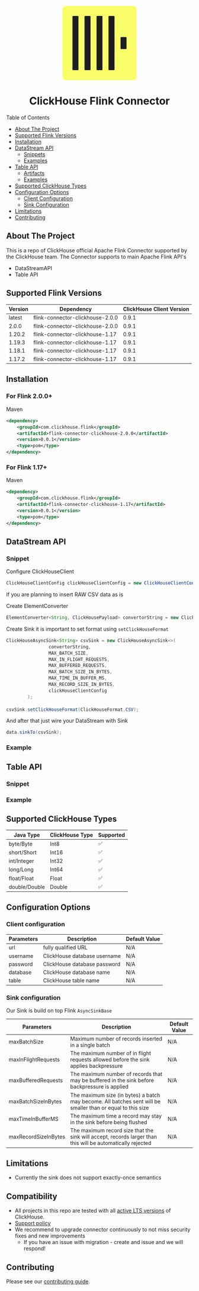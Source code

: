<div align="center">
<p><img src="https://github.com/ClickHouse/clickhouse-js/blob/a332672bfb70d54dfd27ae1f8f5169a6ffeea780/.static/logo.svg" width="200px" align="center"></p>
<h1>ClickHouse Flink Connector</h1>
</div>

Table of Contents
* [About The Project](#about-the-project)
* [Supported Flink Versions](#supported-flink-versions)
* [Installation](#installation)
* [DataStream API](#dataStream-api)
    * [Snippets](#snippets)
    * [Examples](#examples)
* [Table API](#table-api)
    * [Artifacts](#artifacts-1)
    * [Examples](#examples-1)
* [Supported ClickHouse Types](#supported-clickHouse-types)
* [Configuration Options](#configuration-options)
  * [Client Configuration](#client-configuration)
  * [Sink Configuration](#sink-configuration)
* [Limitations](#limitations)
* [Contributing](#contributing)

## About The Project

This is a repo of ClickHouse official Apache Flink Connector supported by the ClickHouse team.
The Connector supports to main Apache Flink API's 
- DataStreamAPI
- Table API

## Supported Flink Versions

| Version | Dependency                       | ClickHouse Client Version |
|---------|----------------------------------|---------------------------|
| latest  | flink-connector-clickhouse-2.0.0 | 0.9.1                     |
| 2.0.0   | flink-connector-clickhouse-2.0.0 | 0.9.1                     |
| 1.20.2  | flink-connector-clickhouse-1.17  | 0.9.1                     |
| 1.19.3  | flink-connector-clickhouse-1.17  | 0.9.1                     |
| 1.18.1  | flink-connector-clickhouse-1.17  | 0.9.1                     |
| 1.17.2  | flink-connector-clickhouse-1.17  | 0.9.1                     |

## Installation

### For Flink 2.0.0+

Maven 

```xml
<dependency>
    <groupId>com.clickhouse.flink</groupId>
    <artifactId>flink-connector-clickhouse-2.0.0</artifactId>
    <version>0.0.1</version>
    <type>pom</type>
</dependency>
```

### For Flink 1.17+ 

Maven 

```xml
<dependency>
    <groupId>com.clickhouse.flink</groupId>
    <artifactId>flink-connector-clickhouse-1.17</artifactId>
    <version>0.0.1</version>
    <type>pom</type>
</dependency>
```

## DataStream API

### Snippet

Configure ClickHouseClient 

```java
ClickHouseClientConfig clickHouseClientConfig = new ClickHouseClientConfig(url, username, password, database, tableName);
```
If you are planning to insert RAW CSV data as is 

Create ElementConverter 

```java
ElementConverter<String, ClickHousePayload> convertorString = new ClickHouseConvertor<>(String.class);
```

Create Sink it is important to set format using `setClickHouseFormat`  

```java
ClickHouseAsyncSink<String> csvSink = new ClickHouseAsyncSink<>(
				convertorString,
				MAX_BATCH_SIZE,
				MAX_IN_FLIGHT_REQUESTS,
				MAX_BUFFERED_REQUESTS,
				MAX_BATCH_SIZE_IN_BYTES,
				MAX_TIME_IN_BUFFER_MS,
				MAX_RECORD_SIZE_IN_BYTES,
				clickHouseClientConfig
		);

csvSink.setClickHouseFormat(ClickHouseFormat.CSV);
```

And after that just wire your DataStream with Sink

```java
data.sinkTo(csvSink);
```

### Example

## Table API

### Snippet

### Example


## Supported ClickHouse Types

| Java Type     | ClickHouse Type | Supported |
|---------------|-----------------|-----------|
| byte/Byte     | Int8            | ✅         |
| short/Short   | Int16           | ✅         |
| int/Integer   | Int32           | ✅         |
| long/Long     | Int64           | ✅         |
| float/Float   | Float           | ✅         |
| double/Double | Double          | ✅         |

## Configuration Options

### Client configuration

| Parameters    | Description                  | Default Value |
|---------------|------------------------------|----------|
| url           | fully qualified URL          | N/A         |
| username      | ClickHouse database username | N/A        |
| password      | ClickHouse database password | N/A        |
| database      | ClickHouse database name     | N/A        |
| table         | ClickHouse table name        | N/A        |

### Sink configuration

Our Sink is build on top Flink `AsyncSinkBase`  

| Parameters    | Description                                                                           | Default Value |
|---------------|---------------------------------------------------------------------------------------|----------|
| maxBatchSize           | Maximum number of records inserted in a single batch                                  | N/A         |
| maxInFlightRequests      | The maximum number of in flight requests allowed before the sink applies backpressure | N/A        |
| maxBufferedRequests      | The maximum number of records that may be buffered in the sink before backpressure is applied                                                          | N/A        |
| maxBatchSizeInBytes      | The maximum size (in bytes) a batch may become. All batches sent will be smaller than or equal to this size                                                              | N/A        |
| maxTimeInBufferMS         | The maximum time a record may stay in the sink before being flushed                                                                 | N/A        |
| maxRecordSizeInBytes         | The maximum record size that the sink will accept, records larger than this will be automatically rejected                                                                 | N/A        |

## Limitations 

* Currently the sink does not support exactly-once semantics 


## Compatibility

- All projects in this repo are tested with all [active LTS versions](https://github.com/ClickHouse/ClickHouse/pulls?q=is%3Aopen+is%3Apr+label%3Arelease) of ClickHouse.
- [Support policy](https://github.com/ClickHouse/ClickHouse/blob/master/SECURITY.md#security-change-log-and-support)
- We recommend to upgrade connector continuously to not miss security fixes and new improvements
  - If you have an issue with migration - create and issue and we will respond!

## Contributing

Please see our [contributing guide](./CONTRIBUTING.md). 

